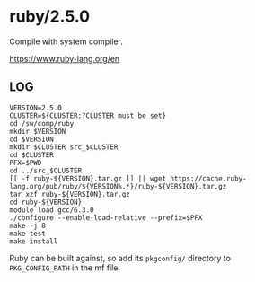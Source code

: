 ruby/2.5.0
==========

Compile with system compiler.

<https://www.ruby-lang.org/en>

LOG
---

    VERSION=2.5.0
    CLUSTER=${CLUSTER:?CLUSTER must be set}
    cd /sw/comp/ruby
    mkdir $VERSION
    cd $VERSION
    mkdir $CLUSTER src_$CLUSTER
    cd $CLUSTER
    PFX=$PWD
    cd ../src_$CLUSTER
    [[ -f ruby-${VERSION}.tar.gz ]] || wget https://cache.ruby-lang.org/pub/ruby/${VERSION%.*}/ruby-${VERSION}.tar.gz
    tar xzf ruby-${VERSION}.tar.gz
    cd ruby-${VERSION}
    module load gcc/6.3.0
    ./configure --enable-load-relative --prefix=$PFX
    make -j 8
    make test
    make install

Ruby can be built against, so add its `pkgconfig/` directory to
`PKG_CONFIG_PATH` in the mf file.

